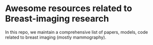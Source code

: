 # Awesome resources related to Breast-imaging research
In this repo, we maintain a comprehensive list of papers, models, code related to breast imaging (mostly mammography).
